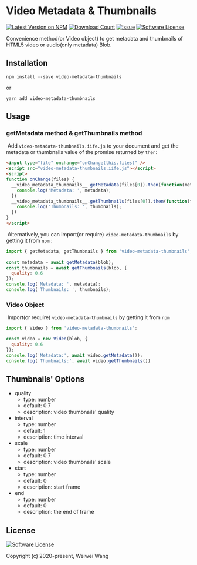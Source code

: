 # **Video Metadata & Thumbnails**

[![Latest Version on NPM](https://img.shields.io/npm/v/video-metadata-thumbnails.svg?style=flat-square)](https://npmjs.com/package/video-metadata-thumbnails)
[![Download Count](https://img.shields.io/npm/dt/video-metadata-thumbnails.svg)](https://www.npmjs.com/package/video-metadata-thumbnails)
[![issue](https://img.shields.io/badge/bug-issue-red.svg)](https://github.com/wangweiwei/video-metadata-thumbnails/issues)
[![Software License](https://img.shields.io/badge/license-MIT-brightgreen.svg?style=flat-square)](https://github.com/wangweiwei/video-metadata-thumbnails/blob/master/LICENSE)

Convenience method(or Video object) to get metadata and thumbnails of HTML5 video or audio(only metadata) Blob.

## **Installation**

```shell
npm install --save video-metadata-thumbnails
```

or

```
yarn add video-metadata-thumbnails
```

## **Usage**

### getMetadata method &  getThumbnails method

​	Add `video-metadata-thumbnails.iife.js` to your document and get the metadata or thumbnails value of the promise returned by `then`:

```html
<input type="file" onchange="onChange(this.files)" />
<script src="video-metadata-thumbnails.iife.js"></script>
<script>
function onChange(files) {
  __video_metadata_thumbnails__.getMetadata(files[0]).then(function(metadata) {
    console.log('Metadata: ', metadata);
  })
  __video_metadata_thumbnails__.getThumbnails(files[0]).then(function(thumbnails) {
    console.log('Thumbnails: ', thumbnails);
  })
}
</script>
```

​	Alternatively, you can import(or require) `video-metadata-thumbnails` by getting it from `npm` :

```javascript
import { getMetadata, getThumbnails } from 'video-metadata-thumbnails';
  
const metadata = await getMetadata(blob);
const thumbnails = await getThumbnails(blob, {
  quality: 0.6
});
console.log('Metadata: ', metadata);
console.log('Thumbnails: ', thumbnails);
```
### Video Object

​	Import(or require) `video-metadata-thumbnails` by getting it from `npm`

```      javascript
import { Video } from 'video-metadata-thumbnails';

const video = new Video(blob, {
  quality: 0.6
});
console.log('Metadata:', await video.getMetadata());
console.log('Thumbnails:', await video.getThumbnails())
```

## **Thumbnails' Options**

* quality
  * type: number
  * default: 0.7
  * description: video thumbnails' quality
* interval
  * type: number
  * default: 1
  * description: time interval
* scale
  * type: number
  * default: 0.7
  * description: video thumbnails' scale
* start
  * type: number
  * default: 0
  * description: start frame
* end
  * type: number
  * default: 0
  * description: the end of frame

## **License**
[![Software License](https://img.shields.io/badge/license-MIT-brightgreen.svg?style=flat-square)](https://github.com/wangweiwei/video-metadata-thumbnails/blob/master/LICENSE)

Copyright (c) 2020-present, Weiwei Wang 

